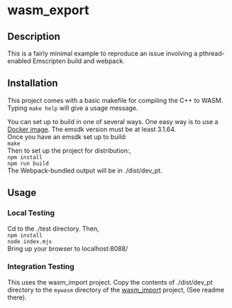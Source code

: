 # wasm_export

## Description
This is a fairly minimal example to reproduce an issue involving a pthread-enabled Emscripten build and webpack.

## Installation
This project comes with a basic makefile for compiling the C++ to WASM.  Typing `make help` will give a usage message.

You can set up to build in one of several ways.  One easy way is to use a [Docker image](https://hub.docker.com/r/emscripten/emsdk/tags).  The emsdk version must be at least 3.1.64.  
Once you have an emsdk set up to build:  
`make`  
Then to set up the project for distribution:,  
`npm install`  
`npm run build`  
The Webpack-bundled output will be in ./dist/dev_pt.

## Usage
### Local Testing
Cd to the ./test directory. Then,  
`npm install`  
`node index.mjs`  
Bring up your browser to localhost:8088/

### Integration Testing
This uses the wasm_import project.
Copy the contents of ./dist/dev_pt directory to the `mywasm` directory of the [wasm_import](https://github.com/badgermole/emsdk_pthread_nested_webpack/tree/main/wasm_import) project, (See readme there).

